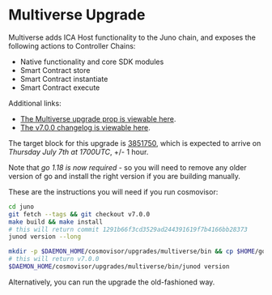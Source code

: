 # Multiverse Upgrade

Multiverse adds ICA Host functionality to the Juno chain, and exposes the following actions to Controller Chains:

- Native functionality and core SDK modules
- Smart Contract store
- Smart Contract instantiate
- Smart Contract execute

Additional links:

- [The Multiverse upgrade prop is viewable here](https://www.mintscan.io/juno/proposals/28).
- [The v7.0.0 changelog is viewable here](https://github.com/CosmosContracts/juno/releases/tag/v7.0.0).

The target block for this upgrade is [3851750](https://www.mintscan.io/juno/blocks/3851750), which is expected to arrive on _Thursday July 7th at 1700UTC_, +/- 1 hour.

Note that *go 1.18 is now required* - so you will need to remove any older version of go and install the right version if you are building manually.

These are the instructions you will need if you run cosmovisor:

```bash
cd juno
git fetch --tags && git checkout v7.0.0
make build && make install
# this will return commit 1291b66f3cd3529ad244391619f7b4166bb28373
junod version --long

mkdir -p $DAEMON_HOME/cosmovisor/upgrades/multiverse/bin && cp $HOME/go/bin/junod $DAEMON_HOME/cosmovisor/upgrades/multiverse/bin
# this will return v7.0.0
$DAEMON_HOME/cosmovisor/upgrades/multiverse/bin/junod version
```

Alternatively, you can run the upgrade the old-fashioned way.
